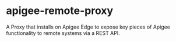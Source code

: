 apigee-remote-proxy
===================

A Proxy that installs on Apigee Edge to expose key pieces of Apigee functionality to remote systems via a REST API.
